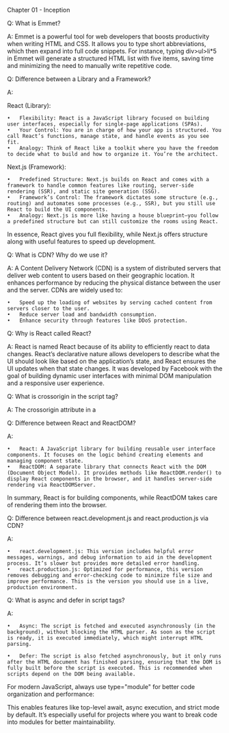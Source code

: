 Chapter 01 - Inception

Q: What is Emmet?

A: Emmet is a powerful tool for web developers that boosts productivity when writing HTML and CSS. It allows you to type short abbreviations, which then expand into full code snippets. For instance, typing div>ul>li*5 in Emmet will generate a structured HTML list with five items, saving time and minimizing the need to manually write repetitive code.

Q: Difference between a Library and a Framework?

A:

React (Library):

	•	Flexibility: React is a JavaScript library focused on building user interfaces, especially for single-page applications (SPAs).
	•	Your Control: You are in charge of how your app is structured. You call React’s functions, manage state, and handle events as you see fit.
	•	Analogy: Think of React like a toolkit where you have the freedom to decide what to build and how to organize it. You’re the architect.

Next.js (Framework):

	•	Predefined Structure: Next.js builds on React and comes with a framework to handle common features like routing, server-side rendering (SSR), and static site generation (SSG).
	•	Framework’s Control: The framework dictates some structure (e.g., routing) and automates some processes (e.g., SSR), but you still use React to build the UI components.
	•	Analogy: Next.js is more like having a house blueprint—you follow a predefined structure but can still customize the rooms using React.

In essence, React gives you full flexibility, while Next.js offers structure along with useful features to speed up development.

Q: What is CDN? Why do we use it?

A: A Content Delivery Network (CDN) is a system of distributed servers that deliver web content to users based on their geographic location. It enhances performance by reducing the physical distance between the user and the server. CDNs are widely used to:

	•	Speed up the loading of websites by serving cached content from servers closer to the user.
	•	Reduce server load and bandwidth consumption.
	•	Enhance security through features like DDoS protection.

Q: Why is React called React?

A: React is named React because of its ability to efficiently react to data changes. React’s declarative nature allows developers to describe what the UI should look like based on the application’s state, and React ensures the UI updates when that state changes. It was developed by Facebook with the goal of building dynamic user interfaces with minimal DOM manipulation and a responsive user experience.

Q: What is crossorigin in the script tag?

A: The crossorigin attribute in a <script> tag controls how the browser handles cross-origin requests for the script file. It’s used in scenarios where you are loading resources like scripts from a different domain (e.g., a CDN). There are two primary values:

	•	anonymous: This allows for cross-origin requests without sending credentials (cookies or HTTP authentication).
	•	use-credentials: This sends credentials (cookies or HTTP authentication) along with the cross-origin request.

This attribute is crucial when dealing with CORS (Cross-Origin Resource Sharing), ensuring secure and controlled sharing of resources between domains.

<script src="https://cdn.example.com/script.js" crossorigin="anonymous"></script>

Q: Difference between React and ReactDOM?

A:

	•	React: A JavaScript library for building reusable user interface components. It focuses on the logic behind creating elements and managing component state.
	•	ReactDOM: A separate library that connects React with the DOM (Document Object Model). It provides methods like ReactDOM.render() to display React components in the browser, and it handles server-side rendering via ReactDOMServer.

In summary, React is for building components, while ReactDOM takes care of rendering them into the browser.

Q: Difference between react.development.js and react.production.js via CDN?

A:

	•	react.development.js: This version includes helpful error messages, warnings, and debug information to aid in the development process. It’s slower but provides more detailed error handling.
	•	react.production.js: Optimized for performance, this version removes debugging and error-checking code to minimize file size and improve performance. This is the version you should use in a live, production environment.

Q: What is async and defer in script tags?

A:

	•	Async: The script is fetched and executed asynchronously (in the background), without blocking the HTML parser. As soon as the script is ready, it is executed immediately, which might interrupt HTML parsing.

<script src="script.js" async></script>


	•	Defer: The script is also fetched asynchronously, but it only runs after the HTML document has finished parsing, ensuring that the DOM is fully built before the script is executed. This is recommended when scripts depend on the DOM being available.

<script src="script.js" defer></script>



For modern JavaScript, always use type="module" for better code organization and performance:

<script type="module" src="main.js"></script>

This enables features like top-level await, async execution, and strict mode by default. It’s especially useful for projects where you want to break code into modules for better maintainability.